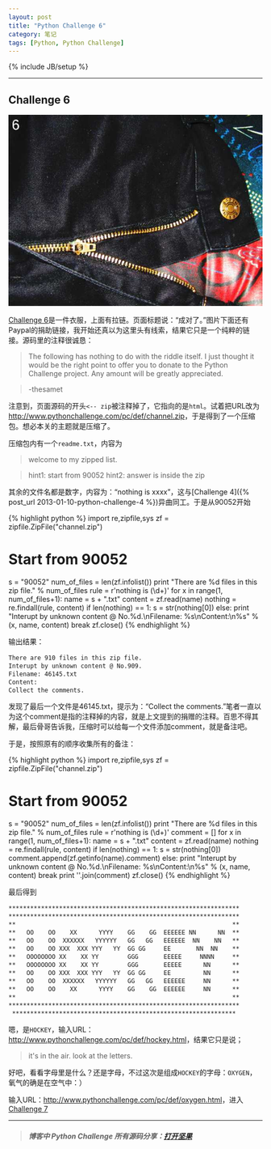 ```yaml
---
layout: post
title: "Python Challenge 6"
category: 笔记
tags: [Python, Python Challenge]
---
```

{% include JB/setup %}

---

## Challenge 6

![channel](/assets/images/posts/2013-01-10-python-challenge-6-channel.jpg)

[Challenge 6][]是一件衣服，上面有拉链。页面标题说：“成对了。”图片下面还有Paypal的捐助链接，我开始还真以为这里头有线索，结果它只是一个纯粹的链接。源码里的注释很诚恳：

> The following has nothing to do with the riddle itself. I just thought it would be the right point to offer you to donate to the Python Challenge project. Any amount will be greatly appreciated.

> -thesamet

注意到，页面源码的开头`<-- zip`被注释掉了，它指向的是`html`。试着把URL改为<http://www.pythonchallenge.com/pc/def/channel.zip>，于是得到了一个压缩包。想必本关的主题就是压缩了。

压缩包内有一个`readme.txt`，内容为

> welcome to my zipped list.

> hint1: start from 90052
> hint2: answer is inside the zip
>

其余的文件名都是数字，内容为：“nothing is xxxx”，这与[Challenge 4]({% post_url 2013-01-10-python-challenge-4 %})异曲同工。于是从90052开始

{% highlight python %}
import re,zipfile,sys
zf = zipfile.ZipFile("channel.zip")
# Start from 90052
s = "90052"
num_of_files = len(zf.infolist())
print "There are %d files in this zip file." % num_of_files
rule = r'nothing is (\d+)'
for x in range(1, num_of_files+1):
    name = s + ".txt"
    content = zf.read(name)
    nothing = re.findall(rule, content)
    if len(nothing) == 1:
        s = str(nothing[0])
    else:
        print "Interupt by unknown content @ No.%d.\nFilename: %s\nContent:\n%s" % (x, name, content)
        break
zf.close()
{% endhighlight %}

输出结果：

    There are 910 files in this zip file.
    Interupt by unknown content @ No.909.
    Filename: 46145.txt
    Content:
    Collect the comments.

发现了最后一个文件是46145.txt，提示为：“Collect the comments.”笔者一直以为这个comment是指的注释掉的内容，就是上文提到的捐赠的注释。百思不得其解，最后骨哥告诉我，压缩时可以给每一个文件添加comment，就是备注吧。

于是，按照原有的顺序收集所有的备注：

{% highlight python %}
import re,zipfile,sys
zf = zipfile.ZipFile("channel.zip")
# Start from 90052
s = "90052"
num_of_files = len(zf.infolist())
print "There are %d files in this zip file." % num_of_files
rule = r'nothing is (\d+)'
comment = []
for x in range(1, num_of_files+1):
    name = s + ".txt"
    content = zf.read(name)
    nothing = re.findall(rule, content)
    if len(nothing) == 1:
        s = str(nothing[0])
        comment.append(zf.getinfo(name).comment)
    else:
        print "Interupt by unknown content @ No.%d.\nFilename: %s\nContent:\n%s" % (x, name, content)
        break
print ''.join(comment)
zf.close()
{% endhighlight %}

最后得到

<pre><code
>****************************************************************
****************************************************************
**                                                            **
**   OO    OO    XX      YYYY    GG    GG  EEEEEE NN      NN  **
**   OO    OO  XXXXXX   YYYYYY   GG   GG   EEEEEE  NN    NN   **
**   OO    OO XXX  XXX YYY   YY  GG GG     EE       NN  NN    **
**   OOOOOOOO XX    XX YY        GGG       EEEEE     NNNN     **
**   OOOOOOOO XX    XX YY        GGG       EEEEE      NN      **
**   OO    OO XXX  XXX YYY   YY  GG GG     EE         NN      **
**   OO    OO  XXXXXX   YYYYYY   GG   GG   EEEEEE     NN      **
**   OO    OO    XX      YYYY    GG    GG  EEEEEE     NN      **
**                                                            **
****************************************************************
 **************************************************************
</code></pre>


嗯，是`HOCKEY`，输入URL：<http://www.pythonchallenge.com/pc/def/hockey.html>，结果它只是说；

> it's in the air. look at the letters.

好吧，看看字母里是什么？还是字母，不过这次是组成`HOCKEY`的字母：`OXYGEN`，氧气的确是在空气中：）

输入URL：<http://www.pythonchallenge.com/pc/def/oxygen.html>，进入[Challenge 7][]

---

>##### 博客中 Python Challenge 所有源码分享：[打开坚果](https://jianguoyun.com/c/sd/120e4/3c67fa5987bff9fd)


[Challenge 6]: http://www.pythonchallenge.com/pc/def/channel.html
[Challenge 7]: http://www.pythonchallenge.com/pc/def/oxygen.html